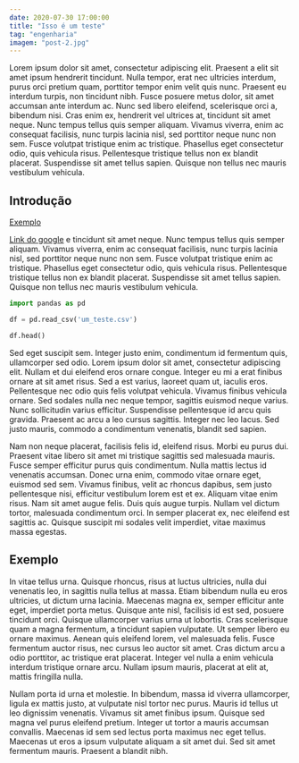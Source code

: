 ```yaml
---
date: 2020-07-30 17:00:00
title: "Isso é um teste"
tag: "engenharia"
imagem: "post-2.jpg"
---
```


Lorem ipsum dolor sit amet, consectetur adipiscing elit. Praesent a elit sit amet ipsum hendrerit tincidunt. Nulla tempor, erat nec ultricies interdum, purus orci pretium quam, porttitor tempor enim velit quis nunc. Praesent eu interdum turpis, non tincidunt nibh. Fusce posuere metus dolor, sit amet accumsan ante interdum ac. Nunc sed libero eleifend, scelerisque orci a, bibendum nisi. Cras enim ex, hendrerit vel ultrices at, tincidunt sit amet neque. Nunc tempus tellus quis semper aliquam. Vivamus viverra, enim ac consequat facilisis, nunc turpis lacinia nisl, sed porttitor neque nunc non sem. Fusce volutpat tristique enim ac tristique. Phasellus eget consectetur odio, quis vehicula risus. Pellentesque tristique tellus non ex blandit placerat. Suspendisse sit amet tellus sapien. Quisque non tellus nec mauris vestibulum vehicula.

## Introdução

<a href="#exemplo" class="list">Exemplo</a>

[Link do google](www.google.com) e tincidunt sit amet neque. Nunc tempus tellus quis semper aliquam. Vivamus viverra, enim ac consequat facilisis, nunc turpis lacinia nisl, sed porttitor neque nunc non sem. Fusce volutpat tristique enim ac tristique. Phasellus eget consectetur odio, quis vehicula risus. Pellentesque tristique tellus non ex blandit placerat. Suspendisse sit amet tellus sapien. Quisque non tellus nec mauris vestibulum vehicula.

```python
import pandas as pd

df = pd.read_csv('um_teste.csv')

df.head()
```



Sed eget suscipit sem. Integer justo enim, condimentum id fermentum quis, ullamcorper sed odio. Lorem ipsum dolor sit amet, consectetur adipiscing elit. Nullam et dui eleifend eros ornare congue. Integer eu mi a erat finibus ornare at sit amet risus. Sed a est varius, laoreet quam ut, iaculis eros. Pellentesque nec odio quis felis volutpat vehicula. Vivamus finibus vehicula ornare. Sed sodales nulla nec neque tempor, sagittis euismod neque varius. Nunc sollicitudin varius efficitur. Suspendisse pellentesque id arcu quis gravida. Praesent ac arcu a leo cursus sagittis. Integer nec leo lacus. Sed justo mauris, commodo a condimentum venenatis, blandit sed sapien.

Nam non neque placerat, facilisis felis id, eleifend risus. Morbi eu purus dui. Praesent vitae libero sit amet mi tristique sagittis sed malesuada mauris. Fusce semper efficitur purus quis condimentum. Nulla mattis lectus id venenatis accumsan. Donec urna enim, commodo vitae ornare eget, euismod sed sem. Vivamus finibus, velit ac rhoncus dapibus, sem justo pellentesque nisi, efficitur vestibulum lorem est et ex. Aliquam vitae enim risus. Nam sit amet augue felis. Duis quis augue turpis. Nullam vel dictum tortor, malesuada condimentum orci. In semper placerat ex, nec eleifend est sagittis ac. Quisque suscipit mi sodales velit imperdiet, vitae maximus massa egestas.

<h2 id="exemplo">Exemplo</h2>

In vitae tellus urna. Quisque rhoncus, risus at luctus ultricies, nulla dui venenatis leo, in sagittis nulla tellus at massa. Etiam bibendum nulla eu eros ultricies, ut dictum urna lacinia. Maecenas magna ex, semper efficitur ante eget, imperdiet porta metus. Quisque ante nisl, facilisis id est sed, posuere tincidunt orci. Quisque ullamcorper varius urna ut lobortis. Cras scelerisque quam a magna fermentum, a tincidunt sapien vulputate. Ut semper libero eu ornare maximus. Aenean quis eleifend lorem, vel malesuada felis. Fusce fermentum auctor risus, nec cursus leo auctor sit amet. Cras dictum arcu a odio porttitor, ac tristique erat placerat. Integer vel nulla a enim vehicula interdum tristique ornare arcu. Nullam ipsum mauris, placerat at elit at, mattis fringilla nulla.

Nullam porta id urna et molestie. In bibendum, massa id viverra ullamcorper, ligula ex mattis justo, at vulputate nisl tortor nec purus. Mauris id tellus ut leo dignissim venenatis. Vivamus sit amet finibus ipsum. Quisque sed magna vel purus eleifend pretium. Integer ut tortor a mauris accumsan convallis. Maecenas id sem sed lectus porta maximus nec eget tellus. Maecenas ut eros a ipsum vulputate aliquam a sit amet dui. Sed sit amet fermentum mauris. Praesent a blandit nibh.